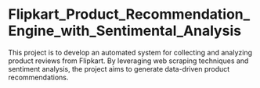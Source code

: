# Flipkart_Product_Recommendation_Engine_with_Sentimental_Analysis
This project is to develop an automated system for collecting and analyzing product reviews from Flipkart. By leveraging web scraping techniques and sentiment analysis, the project aims to generate data-driven product recommendations.
